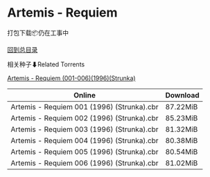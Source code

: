 # Artemis - Requiem

打包下载📦仍在工事中

[回到总目录](/Catalogs.md)







相关种子⬇Related Torrents

[Artemis - Requiem (001-006)(1996)(Strunka)](https://github.com/alicewish/markdown/blob/master/torrent/Artemis---Requiem--001-006--1996--Strunka.md)

Online | Download
--- | ---
Artemis - Requiem 001 (1996) (Strunka).cbr | 87.22MiB
Artemis - Requiem 002 (1996) (Strunka).cbr | 85.23MiB
Artemis - Requiem 003 (1996) (Strunka).cbr | 81.32MiB
Artemis - Requiem 004 (1996) (Strunka).cbr | 80.38MiB
Artemis - Requiem 005 (1996) (Strunka).cbr | 80.54MiB
Artemis - Requiem 006 (1996) (Strunka).cbr | 81.02MiB